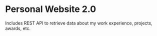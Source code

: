 # Personal Website 2.0

Includes REST API to retrieve data about my work experience, projects, awards, etc.
